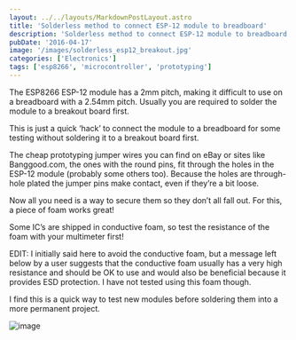 ```yaml
---
layout: ../../layouts/MarkdownPostLayout.astro
title: 'Solderless method to connect ESP-12 module to breadboard'
description: 'Solderless method to connect ESP-12 module to breadboard'
pubDate: '2016-04-17'
image: '/images/solderless_esp12_breakout.jpg'
categories: ['Electronics']
tags: ['esp8266', 'microcontroller', 'prototyping']
---
```


The ESP8266 ESP-12 module has a 2mm pitch, making it difficult to use on
a breadboard with a 2.54mm pitch. Usually you are required to solder the
module to a breakout board first.

This is just a quick ‘hack’ to connect the module to a breadboard for
some testing without soldering it to a breakout board first.

The cheap prototyping jumper wires you can find on eBay or sites like
Banggood.com, the ones with the round pins, fit through the holes in the
ESP-12 module (probably some others too). Because the holes are
through-hole plated the jumper pins make contact, even if they’re a bit
loose.

Now all you need is a way to secure them so they don’t all fall out. For
this, a piece of foam works great!

Some IC’s are shipped in conductive foam, so test the resistance of the
foam with your multimeter first!

EDIT: I initially said here to avoid the conductive foam, but a message
left below by a user suggests that the conductive foam usually has a
very high resistance and should be OK to use and would also be
beneficial because it provides ESD protection. I have not tested using
this foam though.

I find this is a quick way to test new modules before soldering them
into a more permanent project.

![image](/images/solderless_esp12_breakout.jpg)
